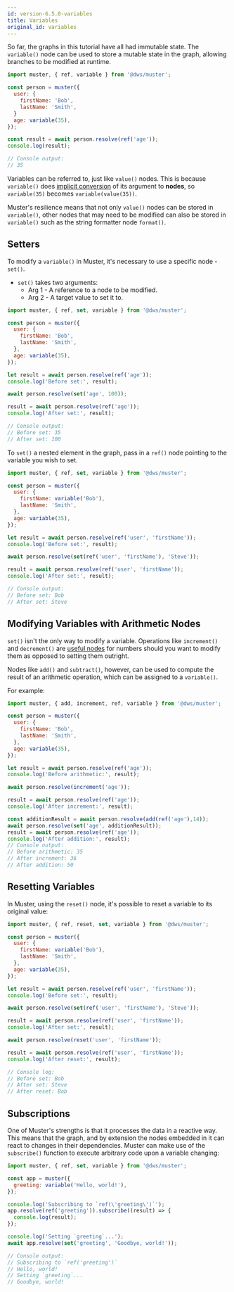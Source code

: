 ```yaml
---
id: version-6.5.0-variables
title: Variables
original_id: variables
---
```


So far, the graphs in this tutorial have all had immutable state. The `variable()` node can be used to store a mutable state in the graph, allowing branches to be modified at runtime.

```javascript
import muster, { ref, variable } from '@dws/muster';

const person = muster({
  user: {
    firstName: 'Bob',
    lastName: 'Smith',
  }
  age: variable(35),
});

const result = await person.resolve(ref('age'));
console.log(result);

// Console output:
// 35
```
Variables can be referred to, just like `value()` nodes. This is because `variable()` does [implicit conversion][1] of its argument to **nodes**, so `variable(35)` becomes `variable(value(35))`.

Muster's resilience means that not only `value()` nodes can be stored in `variable()`, other nodes that may need to be modified can also be stored in `variable()` such as the string formatter node `format()`.

## Setters
To modify a `variable()` in Muster, it's necessary to use a specific node - `set()`.

- `set()` takes two arguments:
  * Arg 1 - A reference to a node to be modified.
  * Arg 2 - A target value to set it to.
```javascript
import muster, { ref, set, variable } from '@dws/muster';

const person = muster({
  user: {
    firstName: 'Bob',
    lastName: 'Smith',
  },
  age: variable(35),
});

let result = await person.resolve(ref('age'));
console.log('Before set:', result);

await person.resolve(set('age', 100));

result = await person.resolve(ref('age'));
console.log('After set:', result);

// Console output:
// Before set: 35
// After set: 100
```
To `set()` a nested element in the graph, pass in a `ref()` node pointing to the variable you wish to set.

```javascript
import muster, { ref, set, variable } from '@dws/muster';

const person = muster({
  user: {
    firstName: variable('Bob'),
    lastName: 'Smith',
  },
  age: variable(35),
});

let result = await person.resolve(ref('user', 'firstName'));
console.log('Before set:', result);

await person.resolve(set(ref('user', 'firstName'), 'Steve'));

result = await person.resolve(ref('user', 'firstName'));
console.log('After set:', result);

// Console output:
// Before set: Bob
// After set: Steve
```
## Modifying Variables with Arithmetic Nodes
`set()` isn't the only way to modify a variable. Operations like `increment()` and `decrement()` are [useful nodes][2] for numbers should you want to modify them as opposed to setting them outright.

Nodes like `add()` and `subtract()`, however, can be used to compute the result of an arithmetic operation, which can be assigned to a `variable()`.

For example:
```javascript
import muster, { add, increment, ref, variable } from '@dws/muster';

const person = muster({
  user: {
    firstName: 'Bob',
    lastName: 'Smith',
  },
  age: variable(35),
});

let result = await person.resolve(ref('age'));
console.log('Before arithmetic:', result);

await person.resolve(increment('age'));

result = await person.resolve(ref('age'));
console.log('After increment:', result);

const additionResult = await person.resolve(add(ref('age'),14));
await person.resolve(set('age', additionResult));
result = await person.resolve(ref('age'));
console.log('After addition:', result);
// Console output:
// Before arithmetic: 35
// After increment: 36
// After addition: 50
```
## Resetting Variables
In Muster, using the `reset()` node, it's possible to reset a variable to its original value:
```javascript
import muster, { ref, reset, set, variable } from '@dws/muster';

const person = muster({
  user: {
    firstName: variable('Bob'),
    lastName: 'Smith',
  },
  age: variable(35),
});

let result = await person.resolve(ref('user', 'firstName'));
console.log('Before set:', result);

await person.resolve(set(ref('user', 'firstName'), 'Steve'));

result = await person.resolve(ref('user', 'firstName'));
console.log('After set:', result);

await person.resolve(reset('user', 'firstName'));

result = await person.resolve(ref('user', 'firstName'));
console.log('After reset:', result);

// Console log:
// Before set: Bob
// After set: Steve
// After reset: Bob
```
## Subscriptions
One of Muster's strengths is that it processes the data in a reactive way. This means that the graph, and by extension the nodes embedded in it can react to changes in their dependencies. Muster can make use of the `subscribe()` function to execute arbitrary code upon a variable changing:
```javascript
import muster, { ref, set, variable } from '@dws/muster';

const app = muster({
  greeting: variable('Hello, world!'),
});

console.log('Subscribing to `ref(\'greeting\')`');
app.resolve(ref('greeting')).subscribe((result) => {
  console.log(result);
});

console.log('Setting `greeting`...');
await app.resolve(set('greeting', 'Goodbye, world!'));

// Console output:
// Subscribing to `ref('greeting')`
// Hello, world!
// Setting `greeting`...
// Goodbye, world!
```
[1]: /muster/docs/understanding-muster/03-explicit-definition
[2]: /muster/docs/resources/04-essentials
